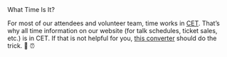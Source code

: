 <div class="f1">
  What Time Is It?
</div>

For most of our attendees and volunteer team, time works in [CET](https://en.wikipedia.org/wiki/Central_European_Time). That’s why all time information on our website (for talk schedules, ticket sales, etc.) is in CET. If that is not helpful for you, [this converter](https://savvytime.com/converter/utc-to-cet) should do the trick. 🙌 ⏰

